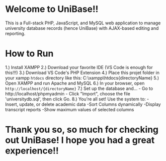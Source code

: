 # Welcome to UniBase!!
This is a Full-stack PHP, JavaScript, and MySQL web application to manage university database records (hence UniBase) with AJAX-based editing and reporting.

# How to Run
1.) Install XAMPP
2.) Download your favorite IDE (VS Code is enough for this!!!)
3.) Download VS Code's PHP Extension
4.) Place this projet folder in your xampp `htdocs` directory like this:
    C:\xampp\htdocs\{directoryName}
5.) Open XAMPP and run Apache and MySQL
6.) In your browser, open `http://localhost/{directoryName}`
7.) Set up the database and...
    - Go to http://localhost/phpmyadmin
    - Click "Import", choose the file 'universitydb.sql', then click Go.
8.) You're all set! Use the system to:
    -Insert, update, or delete academic data
    -Sort Columns dynamically
    -Display transcript reports
    -Show maximum values of selected columns

# Thank you so, so much for checking out UniBase! I hope you had a great experience!!